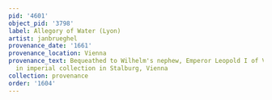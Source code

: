 ```yaml
---
pid: '4601'
object_pid: '3798'
label: Allegory of Water (Lyon)
artist: janbrueghel
provenance_date: '1661'
provenance_location: Vienna
provenance_text: Bequeathed to Wilhelm's nephew, Emperor Leopold I of Vienna and placed
  in imperial collection in Stalburg, Vienna
collection: provenance
order: '1604'
---
```


